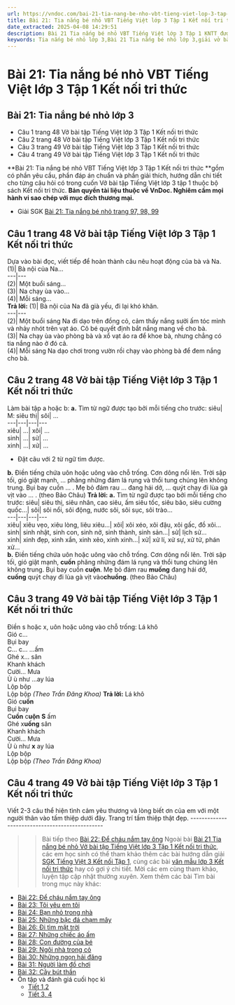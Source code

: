 ```yaml
---
url: https://vndoc.com/bai-21-tia-nang-be-nho-vbt-tieng-viet-lop-3-tap-1-ket-noi-tri-thuc-295836
title: Bài 21: Tia nắng bé nhỏ VBT Tiếng Việt lớp 3 Tập 1 Kết nối tri thức - VnDoc.com
date_extracted: 2025-04-08 14:29:51
description: Bài 21 Tia nắng bé nhỏ VBT Tiếng Việt lớp 3 Tập 1 KNTT được biên soạn nhằm giúp các em HS đạt kết quả tốt trong quá trình làm bài tập và học tập môn Tiếng Việt lớp 3.
keywords: Tia nắng bé nhỏ lớp 3,Bài 21 Tia nắng bé nhỏ lớp 3,giải vở bài tập tiếng việt lớp 3 Bài 21 Tia nắng bé nhỏ,Bài 21 Tia nắng bé nhỏ vbt,Bài 21 Tia nắng bé nhỏ trang 48,Bài 21 Tia nắng bé nhỏ lớp 3 kết nối tri thức,Bài 21 Tia nắng bé nhỏ lớp 3 vở bài tập,giải vbt Bài 21 Tia nắng bé nhỏ lớp 3,vở bài tập tiếng việt lớp 3,vở bài tập tiếng việt lớp 3 kết nối tri thức,giải bài tập tiếng việt lớp 3,bài tập tiếng việt lớp 3 kết nối tri thức
---
```


# Bài 21: Tia nắng bé nhỏ VBT Tiếng Việt lớp 3 Tập 1 Kết nối tri thức
## **Bài 21: Tia nắng bé nhỏ lớp 3**
  * Câu 1 trang 48 Vở bài tập Tiếng Việt lớp 3 Tập 1 Kết nối tri thức
  * Câu 2 trang 48 Vở bài tập Tiếng Việt lớp 3 Tập 1 Kết nối tri thức
  * Câu 3 trang 49 Vở bài tập Tiếng Việt lớp 3 Tập 1 Kết nối tri thức
  * Câu 4 trang 49 Vở bài tập Tiếng Việt lớp 3 Tập 1 Kết nối tri thức

**Bài 21: Tia nắng bé nhỏ VBT Tiếng Việt lớp 3 Tập 1 Kết nối tri thức **gồm có phần yêu cầu, phần đáp án chuẩn và phần giải thích, hướng dẫn chi tiết cho từng câu hỏi có trong cuốn Vở bài tập Tiếng Việt lớp 3 tập 1 thuộc bộ  sách Kết nối tri thức.
**Bản quyền tài liệu thuộc về VnDoc. Nghiêm cấm mọi hành vi sao chép với mục đích thương mại.**
  * Giải SGK [Bài 21: Tia nắng bé nhỏ trang 97, 98, 99](<https://vndoc.com/bai-21-tia-nang-be-nho-trang-97-98-99-274587>)

## **Câu 1 trang 48 Vở bài tập Tiếng Việt lớp 3 Tập 1 Kết nối tri thức**
Dựa vào bài đọc, viết tiếp để hoàn thành câu nêu hoạt động của bà và Na.
\(1\)| Bà nội của Na...  
---|---  
\(2\)| Một buổi sáng...  
\(3\)| Na chạy ùa vào...  
\(4\)| Mỗi sáng...  
**Trả lời:**
\(1\)| Bà nội của Na đã già yếu, đi lại khó khăn.  
---|---  
\(2\)| Một buổi sáng Na đi dạo trên đồng cỏ, cảm thấy nắng sưởi ấm tóc mình và nhảy nhót trên vạt áo. Cô bé quyết định bắt nắng mang về cho bà.  
\(3\)| Na chạy ùa vào phòng bà và xổ vạt áo ra để khoe bà, nhưng chẳng có tia nắng nào ở đó cả.  
\(4\)| Mỗi sáng Na dạo chơi trong vườn rồi chạy vào phòng bà để đem nắng cho bà.  
## **Câu 2 trang 48 Vở bài tập Tiếng Việt lớp 3 Tập 1 Kết nối tri thức**
Làm bài tập a hoặc b:
**a.** Tìm từ ngữ được tạo bởi mỗi tiếng cho trước:
siêu| M: siêu thị| sôi| ...  
---|---|---|---  
xiêu| ...| xôi| ...  
sinh| ...| sử| ...  
xinh| ...| xử| ...  
  * Đặt câu với 2 từ ngữ tìm được.

**b.** Điền tiếng chứa uôn hoặc uông vào chỗ trống.
Cơn dông nổi lên. Trời sập tối, gió giật mạnh, ... phăng những đám lá rụng và thổi tung chúng lên không trung. Bụi bay cuồn ... . Mẹ bỏ đám rau ... đang hái dở, ... quýt chạy đi lùa gà vịt vào ... .
\(theo Bảo Châu\)
**Trả lời:**
**a.** Tìm từ ngữ được tạo bởi mỗi tiếng cho trước:
siêu| siêu thị, siêu nhân, cao siêu, ấm siêu tốc, siêu bão, siêu cường quốc...| sôi| sôi nổi, sôi động, nước sôi, sôi sục, sôi trào...  
---|---|---|---  
xiêu| xiêu vẹo, xiêu lòng, liêu xiêu...| xôi| xôi xéo, xôi đậu, xôi gấc, đồ xôi...  
sinh| sinh nhật, sinh con, sinh nở, sinh thành, sinh sản...| sử| lịch sử...  
xinh| xinh đẹp, xinh xắn, xinh xẻo, xinh xinh...| xử| xử lí, xử sự, xử tử, phán xử...  
**b.** Điền tiếng chứa uôn hoặc uông vào chỗ trống.
Cơn dông nổi lên. Trời sập tối, gió giật mạnh, **cuốn** phăng những đám lá rụng và thổi tung chúng lên không trung. Bụi bay cuồn **cuộn**. Mẹ bỏ đám rau **muống** đang hái dở, **cuống** quýt chạy đi lùa gà vịt vào**chuồng**.
\(theo Bảo Châu\)
## **Câu 3 trang 49 Vở bài tập Tiếng Việt lớp 3 Tập 1 Kết nối tri thức**
Điền s hoặc x, uôn hoặc uông vào chỗ trống:
Lá khô  
Gió c...  
Bụi bay  
C... c...
...ấm  
Ghé x... sân  
Khanh khách  
Cười...
Mưa  
Ù ù như ...ay lúa  
Lộp bộp  
Lộp bộp
 _\(Theo Trần Đăng Khoa\)_
**Trả lời:**
Lá khô  
Gió c**uốn**  
Bụi bay  
C**uồn** c**uộn**
**S** ấm  
Ghé x**uống** sân  
Khanh khách  
Cười...
Mưa  
Ù ù như **x** ay lúa  
Lộp bộp  
Lộp bộp
 _\(Theo Trần Đăng Khoa\)_
## **Câu 4 trang 49 Vở bài tập Tiếng Việt lớp 3 Tập 1 Kết nối tri thức**
Viết 2-3 câu thể hiện tình cảm yêu thương và lòng biết ơn của em với một người thân vào tấm thiệp dưới đây. Trang trí tấm thiệp thật đẹp.
\-----------------------------------------------
>> Bài tiếp theo [Bài 22: Để cháu nắm tay ông](<https://vndoc.com/bai-22-de-chau-nam-tay-ong-vbt-tieng-viet-lop-3-tap-1-ket-noi-tri-thuc-295838>)
Ngoài bài [Bài 21 Tia nắng bé nhỏ Vở bài tập Tiếng Việt lớp 3 Tập 1 Kết nối tri thức](<https://vndoc.com/bai-21-tia-nang-be-nho-vbt-tieng-viet-lop-3-tap-1-ket-noi-tri-thuc-295836>), các em học sinh có thể tham khảo thêm các bài hướng dẫn giải [ SGK Tiếng Việt 3 Kết nối Tập 1](<https://vndoc.com/tieng-viet-lop-3-kntt-tap1>), cùng các bài [ văn mẫu lớp 3 Kết nối tri thức](<https://vndoc.com/tap-lam-van-lop-3kntt>) hay có gợi ý chi tiết. Mời các em cùng tham khảo, luyện tập cập nhật thường xuyên.
Xem thêm các bài Tìm bài trong mục này khác:
  * [Bài 22: Để cháu nắm tay ông](</bai-22-de-chau-nam-tay-ong-vbt-tieng-viet-lop-3-tap-1-ket-noi-tri-thuc-295838>)
  * [Bài 23: Tôi yêu em tôi](</bai-23-toi-yeu-em-toi-vbt-tieng-viet-lop-3-tap-1-ket-noi-tri-thuc-295845>)
  * [Bài 24: Bạn nhỏ trong nhà](</bai-24-ban-nho-trong-nha-vbt-tieng-viet-lop-3-tap-1-ket-noi-tri-thuc-295847>)
  * [Bài 25: Những bậc đá chạm mây](</bai-25-nhung-bac-da-cham-may-vbt-tieng-viet-lop-3-tap-1-ket-noi-tri-thuc-295849>)
  * [Bài 26: Đi tìm mặt trời](</bai-26-di-tim-mat-troi-vbt-tieng-viet-lop-3-tap-1-ket-noi-tri-thuc-295851>)
  * [Bài 27: Những chiếc áo ấm](</bai-27-nhung-chiec-ao-am-vbt-tieng-viet-lop-3-tap-1-ket-noi-tri-thuc-295855>)
  * [Bài 28: Con đường của bé](</bai-28-con-duong-cua-be-vbt-tieng-viet-lop-3-tap-1-ket-noi-tri-thuc-295858>)
  * [Bài 29: Ngôi nhà trong cỏ](</bai-29-ngoi-nha-trong-co-vbt-tieng-viet-lop-3-tap-1-ket-noi-tri-thuc-295860>)
  * [Bài 30: Những ngọn hải đăng](</bai-30-nhung-ngon-hai-dang-vbt-tieng-viet-lop-3-tap-1-ket-noi-tri-thuc-295863>)
  * [Bài 31: Người làm đồ chơi](</bai-31-nguoi-lam-do-choi-vbt-tieng-viet-lop-3-tap-1-ket-noi-tri-thuc-295865>)
  * [Bài 32: Cây bút thần](</bai-32-cay-but-than-vbt-tieng-viet-lop-3-tap-1-ket-noi-tri-thuc-295889>)
  * Ôn tập và đánh giá cuối học kì
    * [Tiết 1,2](</on-tap-va-danh-gia-cuoi-hoc-ki-1-tiet-1-2-vbt-tieng-viet-lop-3-tap-1-ket-noi-tri-thuc-295893>)
    * [Tiết 3, 4](</on-tap-va-danh-gia-cuoi-hoc-ki-1-tiet-3-4-vbt-tieng-viet-lop-3-tap-1-ket-noi-tri-thuc-295903>)

